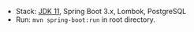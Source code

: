 - Stack: [JDK 11](http://jdk.java.net/11/), Spring Boot 3.x, Lombok, PostgreSQL
- Run: `mvn spring-boot:run` in root directory.
